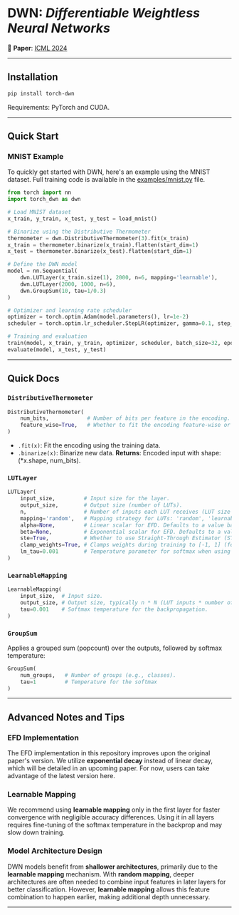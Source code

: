 
# DWN: *Differentiable Weightless Neural Networks*

📄 **Paper**: [ICML 2024](https://proceedings.mlr.press/v235/bacellar24a.html)

---

## Installation

```bash
pip install torch-dwn
```

Requirements: PyTorch and CUDA.

---

## Quick Start

### MNIST Example

To quickly get started with DWN, here's an example using the MNIST dataset. Full training code is available in the [examples/mnist.py](examples/mnist.py) file.

```python
from torch import nn
import torch_dwn as dwn

# Load MNIST dataset
x_train, y_train, x_test, y_test = load_mnist() 

# Binarize using the Distributive Thermometer
thermometer = dwn.DistributiveThermometer(3).fit(x_train)
x_train = thermometer.binarize(x_train).flatten(start_dim=1)
x_test = thermometer.binarize(x_test).flatten(start_dim=1)

# Define the DWN model
model = nn.Sequential(
    dwn.LUTLayer(x_train.size(1), 2000, n=6, mapping='learnable'),
    dwn.LUTLayer(2000, 1000, n=6),
    dwn.GroupSum(10, tau=1/0.3)
)

# Optimizer and learning rate scheduler
optimizer = torch.optim.Adam(model.parameters(), lr=1e-2)
scheduler = torch.optim.lr_scheduler.StepLR(optimizer, gamma=0.1, step_size=14)

# Training and evaluation
train(model, x_train, y_train, optimizer, scheduler, batch_size=32, epochs=30)
evaluate(model, x_test, y_test)
```

---

## Quick Docs

### `DistributiveThermometer`

```python
DistributiveThermometer(
    num_bits,            # Number of bits per feature in the encoding.
    feature_wise=True,   # Whether to fit the encoding feature-wise or globally.
)
```
- `.fit(x)`: Fit the encoding using the training data.
- `.binarize(x)`: Binarize new data. **Returns**: Encoded input with shape: (*x.shape, num_bits).

### `LUTLayer`

```python
LUTLayer(
    input_size,         # Input size for the layer.
    output_size,        # Output size (number of LUTs).
    n,                  # Number of inputs each LUT receives (LUT size is 2^n).
    mapping='random',   # Mapping strategy for LUTs: 'random', 'learnable', or 'arange'.
    alpha=None,         # Linear scalar for EFD. Defaults to a value based on `n`.
    beta=None,          # Exponential scalar for EFD. Defaults to a value based on `n`.
    ste=True,           # Whether to use Straight-Through Estimator (STE) for binarization.
    clamp_weights=True, # Clamps weights during training to [-1, 1] (for STE).
    lm_tau=0.001        # Temperature parameter for softmax when using learnable mapping.
)
```

### `LearnableMapping`

```python
LearnableMapping(
    input_size,  # Input size.
    output_size, # Output size, typically n * N (LUT inputs * number of LUTs in the next layer).
    tau=0.001    # Softmax temperature for the backpropagation.
)
```

### `GroupSum`
Applies a grouped sum (popcount) over the outputs, followed by softmax temperature:
```python
GroupSum(
    num_groups,   # Number of groups (e.g., classes).
    tau=1         # Temperature for the softmax
)
```

---

## Advanced Notes and Tips

### **EFD Implementation**

The EFD implementation in this repository improves upon the original paper's version. We utilize **exponential decay** instead of linear decay, which will be detailed in an upcoming paper. For now, users can take advantage of the latest version here.

### **Learnable Mapping**

We recommend using **learnable mapping** only in the first layer for faster convergence with negligible accuracy differences. Using it in all layers requires fine-tuning of the softmax temperature in the backprop and may slow down training.

### **Model Architecture Design**

DWN models benefit from **shallower architectures**, primarily due to the **learnable mapping** mechanism. With **random mapping**, deeper architectures are often needed to combine input features in later layers for better classification. However, **learnable mapping** allows this feature combination to happen earlier, making additional depth unnecessary.

---
